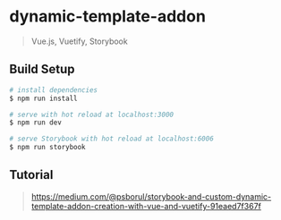 # dynamic-template-addon

> Vue.js, Vuetify, Storybook

## Build Setup

``` bash
# install dependencies
$ npm run install

# serve with hot reload at localhost:3000
$ npm run dev

# serve Storybook with hot reload at localhost:6006
$ npm run storybook
```
## Tutorial

> https://medium.com/@psborul/storybook-and-custom-dynamic-template-addon-creation-with-vue-and-vuetify-91eaed7f367f
